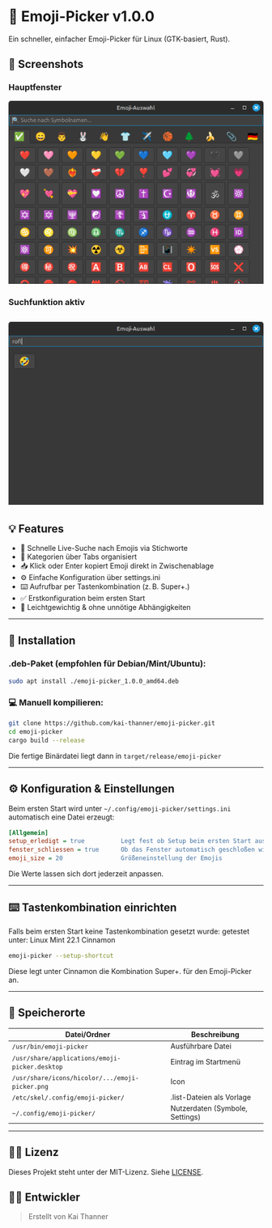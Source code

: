 # 👻 Emoji-Picker v1.0.0

Ein schneller, einfacher Emoji-Picker für Linux (GTK-basiert, Rust).

## 📸 Screenshots

### Hauptfenster

![Emoji Picker GUI](screenshots/emoji-picker1.png)

### Suchfunktion aktiv

![Suche aktiv](screenshots/emoji-picker2.png)
---

## 💡 Features

* 🔎 Schnelle Live-Suche nach Emojis via Stichworte
* 📑 Kategorien über Tabs organisiert
* 📥 Klick oder Enter kopiert Emoji direkt in Zwischenablage
* ⚙️ Einfache Konfiguration über settings.ini
* ⌨️ Aufrufbar per Tastenkombination (z. B. Super+.)
* ✅ Erstkonfiguration beim ersten Start
* 🚀 Leichtgewichtig & ohne unnötige Abhängigkeiten

---

## 🔧 Installation

### .deb-Paket (empfohlen für Debian/Mint/Ubuntu):

```bash
sudo apt install ./emoji-picker_1.0.0_amd64.deb
```

### 💻 Manuell kompilieren:

```bash
git clone https://github.com/kai-thanner/emoji-picker.git
cd emoji-picker
cargo build --release
```

Die fertige Binärdatei liegt dann in `target/release/emoji-picker`

---

## ⚙️ Konfiguration & Einstellungen

Beim ersten Start wird unter `~/.config/emoji-picker/settings.ini` automatisch eine Datei erzeugt:

```ini
[Allgemein]
setup_erledigt = true          Legt fest ob Setup beim ersten Start ausgeführt wurde
fenster_schliessen = true      Ob das Fenster automatisch geschloßen wird
emoji_size = 20                Größeneinstellung der Emojis
```

Die Werte lassen sich dort jederzeit anpassen.

---

## ⌨️ Tastenkombination einrichten

Falls beim ersten Start keine Tastenkombination gesetzt wurde:
getestet unter: Linux Mint 22.1 Cinnamon

```bash
emoji-picker --setup-shortcut
```

Diese legt unter Cinnamon die Kombination Super+. für den Emoji-Picker an.

---

## 📂 Speicherorte

| Datei/Ordner                                    | Beschreibung                    |
| ----------------------------------------------- | ------------------------------- |
| `/usr/bin/emoji-picker`                         | Ausführbare Datei               |
| `/usr/share/applications/emoji-picker.desktop`  | Eintrag im Startmenü            |
| `/usr/share/icons/hicolor/.../emoji-picker.png` | Icon                            |
| `/etc/skel/.config/emoji-picker/`               | .list-Dateien als Vorlage       |
| `~/.config/emoji-picker/`                       | Nutzerdaten (Symbole, Settings) |

---

## 👨‍⚖️ Lizenz

Dieses Projekt steht unter der MIT-Lizenz. Siehe [LICENSE](LICENSE).

## 👨‍💻 Entwickler

> Erstellt von Kai Thanner
